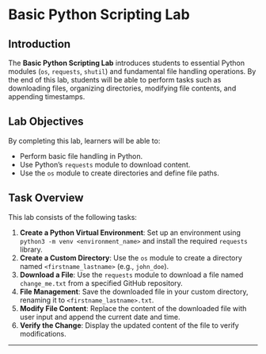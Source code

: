 # Basic Python Scripting Lab

## Introduction

The **Basic Python Scripting Lab** introduces students to essential Python modules (`os`, `requests`, `shutil`) and fundamental file handling operations. By the end of this lab, students will be able to perform tasks such as downloading files, organizing directories, modifying file contents, and appending timestamps.

## Lab Objectives

By completing this lab, learners will be able to:
- Perform basic file handling in Python.
- Use Python’s `requests` module to download content.
- Use the `os` module to create directories and define file paths.

## Task Overview

This lab consists of the following tasks:

1. **Create a Python Virtual Environment**: Set up an environment using `python3 -m venv <environment_name>` and install the required `requests` library.
2. **Create a Custom Directory**: Use the `os` module to create a directory named `<firstname_lastname>` (e.g., `john_doe`).
3. **Download a File**: Use the `requests` module to download a file named `change_me.txt` from a specified GitHub repository.
4. **File Management**: Save the downloaded file in your custom directory, renaming it to `<firstname_lastname>.txt`.
5. **Modify File Content**: Replace the content of the downloaded file with user input and append the current date and time.
6. **Verify the Change**: Display the updated content of the file to verify modifications.

---
